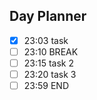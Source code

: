## Day Planner
- [x] 23:03 task
- [ ] 23:10 BREAK
- [ ] 23:15 task 2
- [ ] 23:20 task 3
- [ ] 23:59 END